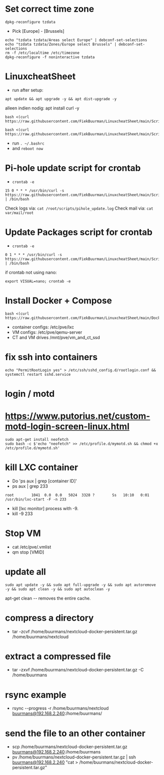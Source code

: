  # Set correct time zone
```
dpkg-reconfigure tzdata 
```
- Pick [Europe] - [Brussels]

```
echo "tzdata tzdata/Areas select Europe" | debconf-set-selections
echo "tzdata tzdata/Zones/Europe select Brussels" | debconf-set-selections
rm -f /etc/localtime /etc/timezone
dpkg-reconfigure -f noninteractive tzdata
```

# LinuxcheatSheet

- run after setup:
```
apt update && apt upgrade -y && apt dist-upgrade -y
```
alleen indien nodig: apt install curl -y 
```
bash <(curl https://raw.githubusercontent.com/FiekBuurman/LinuxcheatSheet/main/Scripts/setupV3.sh)
```
```
bash <(curl https://raw.githubusercontent.com/FiekBuurman/LinuxcheatSheet/main/Scripts/setup.sh)
```
 - run ``. ~/.bashrc``
 - and `` reboot now ``

# Pi-hole update script for crontab
 - ``crontab -e``
``` 
15 0 * * * /usr/bin/curl -s https://raw.githubusercontent.com/FiekBuurman/LinuxcheatSheet/main/Scripts/pihole_update.sh | /bin/bash 
```
Check logs via: ``cat /root/scripts/pihole_update.log``
Check mail via: ``cat var/mail/root``

# Update Packages script for crontab
 - ``crontab -e``
``` 
0 1 * * * /usr/bin/curl -s https://raw.githubusercontent.com/FiekBuurman/LinuxcheatSheet/main/Scripts/update_packages.sh | /bin/bash 
```
if crontab not using nano: 
```
export VISUAL=nano; crontab -e
```

# Install Docker + Compose
```
bash <(curl https://raw.githubusercontent.com/FiekBuurman/LinuxcheatSheet/main/Docker/auto_setup_docker_debian.sh)
```

 - container configs:  /etc/pve/lxc
 - VM configs:         /etc/pve/qemu-server
 - CT and VM drives    /mnt/pve/vm_and_ct_ssd

# fix ssh into containers
```
echo "PermitRootLogin yes" > /etc/ssh/sshd_config.d/rootlogin.conf && systemctl restart sshd.service
```

# login / motd
# https://www.putorius.net/custom-motd-login-screen-linux.html
```
sudo apt-get install neofetch
sudo bash -c $'echo "neofetch" >> /etc/profile.d/mymotd.sh && chmod +x /etc/profile.d/mymotd.sh'
```

# kill LXC container
 - Do 'ps aux | grep [container ID]'
 - ps aux | grep 233

 ```
 root        1041  0.0  0.0   5024  3328 ?        Ss   10:10   0:01 /usr/bin/lxc-start -F -n 233
 ```
  
 - kill [lxc monitor] process with -9. 
 - kill -9 233

 # Stop VM
  - cat /etc/pve/.vmlist
  - qm stop [VMID]

# update all
```
sudo apt update -y && sudo apt full-upgrade -y && sudo apt autoremove -y && sudo apt clean -y && sudo apt autoclean -y
```

apt-get clean -- removes the entire cache.

# compress a directory
 - tar -zcvf /home/buurmans/nextcloud-docker-persistent.tar.gz /home/buurmans/nextcloud
 # extract a compressed file
-  tar -zxvf /home/buurmans/nextcloud-docker-persistent.tar.gz -C /home/buurmans
# rsync example
 - rsync --progress -r /home/buurmans/nextcloud buurmans@192.168.2.240:/home/buurmans/

# send the file to an other container
 - scp /home/buurmans/nextcloud-docker-persistent.tar.gz buurmans@192.168.2.240:/home/buurmans
 - pv /home/buurmans/nextcloud-docker-persistent.tar.gz | ssh buurmans@192.168.2.240 "cat > /home/buurmans/nextcloud-docker-persistent.tar.gz"
